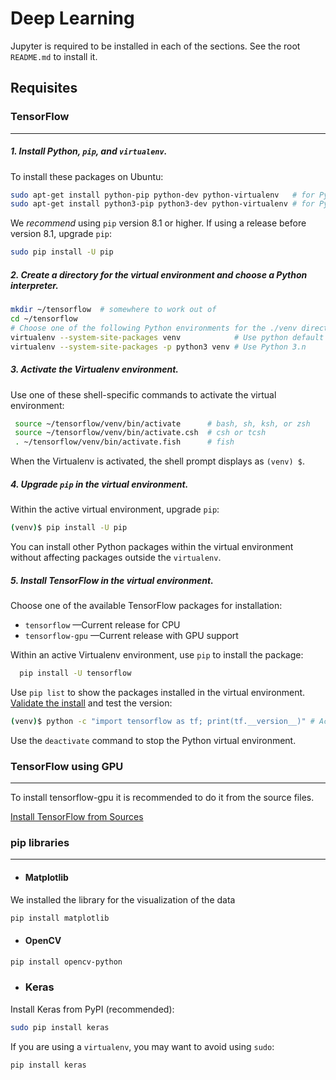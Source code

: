 # Deep Learning

Jupyter is required to be installed in each of the sections. See the root `README.md` to install it.

## Requisites

### TensorFlow

------

##### 1. Install Python, `pip`, and `virtualenv`.

To install these packages on Ubuntu:

```bash
sudo apt-get install python-pip python-dev python-virtualenv   # for Python 2.7
sudo apt-get install python3-pip python3-dev python-virtualenv # for Python 3.n
```

We *recommend* using `pip` version 8.1 or higher. If using a release before version 8.1, upgrade `pip`:

```bash
sudo pip install -U pip
```

##### 2. Create a directory for the virtual environment and choose a Python interpreter.

```bash
mkdir ~/tensorflow  # somewhere to work out of
cd ~/tensorflow
# Choose one of the following Python environments for the ./venv directory:
virtualenv --system-site-packages venv            # Use python default (Python 2.7)
virtualenv --system-site-packages -p python3 venv # Use Python 3.n
```

##### 3. Activate the Virtualenv environment.

Use one of these shell-specific commands to activate the virtual environment:

```bash
 source ~/tensorflow/venv/bin/activate      # bash, sh, ksh, or zsh
 source ~/tensorflow/venv/bin/activate.csh  # csh or tcsh
 . ~/tensorflow/venv/bin/activate.fish      # fish
```

When the Virtualenv is activated, the shell prompt displays as `(venv) $`.

##### 4. Upgrade `pip` in the virtual environment.

Within the active virtual environment, upgrade `pip`:

```bash
(venv)$ pip install -U pip
```

You can install other Python packages within the virtual environment without affecting packages outside the `virtualenv`.

##### 5. Install TensorFlow in the virtual environment.

Choose one of the available TensorFlow packages for installation:

- `tensorflow` —Current release for CPU
- `tensorflow-gpu` —Current release with GPU support

Within an active Virtualenv environment, use `pip` to install the package:

```bash
  pip install -U tensorflow
```

Use `pip list` to show the packages installed in the virtual environment. [Validate the install](https://www.tensorflow.org/install/install_linux#ValidateYourInstallation) and test the version:

```bash
(venv)$ python -c "import tensorflow as tf; print(tf.__version__)" # Actual version 1.10
```

Use the `deactivate` command to stop the Python virtual environment.



### TensorFlow using GPU

------

To install tensorflow-gpu it is recommended to do it from the source files.

 [Install TensorFlow from Sources](https://www.tensorflow.org/install/install_sources)





### pip libraries

------

- #### Matplotlib

We installed the library for the visualization of the data

```bash
pip install matplotlib
```

- #### OpenCV

```bash
pip install opencv-python
```

- ### Keras

Install Keras from PyPI (recommended):

```bash
sudo pip install keras
```

If you are using a `virtualenv`, you may want to avoid using `sudo`:

```bash
pip install keras
```